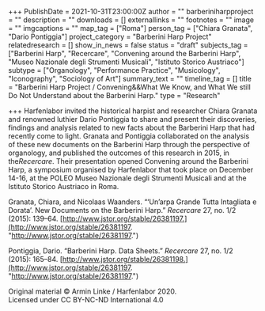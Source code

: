 +++
PublishDate = 2021-10-31T23:00:00Z
author = ""
barberiniharpproject = ""
description = ""
downloads = []
externallinks = ""
footnotes = ""
image = ""
imgcaptions = ""
map_tag = ["Roma"]
person_tag = ["Chiara Granata", "Dario Pontiggia"]
project_category = "Barberini Harp Project"
relatedresearch = []
show_in_news = false
status = "draft"
subjects_tag = ["Barberini Harp", "Recercare", "Convening around the Barberini Harp", "Museo Nazionale degli Strumenti Musicali", "Istituto Storico Austriaco"]
subtype = ["Organology", "Performance Practice", "Musicology", "Iconography", "Sociology of Art"]
summary_text = ""
timeline_tag = []
title = "Barberini Harp Project / Convening&&What We Know, and What We still Do Not Understand about the Barberini Harp."
type = "Research"

+++
Harfenlabor invited the historical harpist and researcher <span id="person_tag">Chiara Granata</span> and renowned luthier <span id="person_tag">Dario Pontiggia</span> to share and present their discoveries, findings and analysis related to new facts about the <span id="subjects_tag">Barberini Harp</span> that had recently come to light. Granata and Pontiggia collaborated on the analysis of these new documents on the Barberini Harp through the perspective of organology, and published the outcomes of this research in 2015, in the<span id="subjects_tag">_Recercare_</span>. Their presentation opened <span id="subjects_tag">Convening around the Barberini Harp</span>, a symposium organised by Harfenlabor that took place on December 14-16, at the POLEO <span id="subjects_tag">Museo Nazionale degli Strumenti Musicali</span> and at the <span id="subjects_tag">Istituto Storico Austriaco</span> in <span id="map_tag">Roma</span>.

Granata, Chiara, and Nicolaas Waanders. “‘Un’arpa Grande Tutta Intagliata e Dorata’. New Documents on the Barberini Harp.” _Recercare_ 27, no. 1/2 (2015): 139–64. [http://www.jstor.org/stable/26381197.](http://www.jstor.org/stable/26381197. "http://www.jstor.org/stable/26381197.")

Pontiggia, Dario. “Barberini Harp. Data Sheets.” _Recercare_ 27, no. 1/2 (2015): 165–84. [http://www.jstor.org/stable/26381198.](http://www.jstor.org/stable/26381197. "http://www.jstor.org/stable/26381197.")

Original material © Armin Linke / Harfenlabor 2020.  
Licensed under CC BY-NC-ND International 4.0